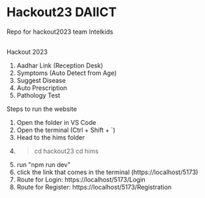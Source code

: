 # Hackout23 DAIICT
Repo for hackout2023 team Intelkids
##

Hackout 2023

1. Aadhar Link (Reception Desk)
2. Symptoms (Auto Detect from Age)
3. Suggest Disease
5. Auto Prescription
6. Pathology Test

Steps to run the website

1. Open the folder in VS Code
2. Open the terminal (Ctrl + Shift + `)
3. Head to the hims folder
4. > cd hackout23
   > cd hims
5. run "npm run dev"
6. click the link that comes in the terminal (https://localhost/5173)
7. Route for Login: https://localhost/5173/Login
8. Route for Register: https://localhost/5173/Registration
